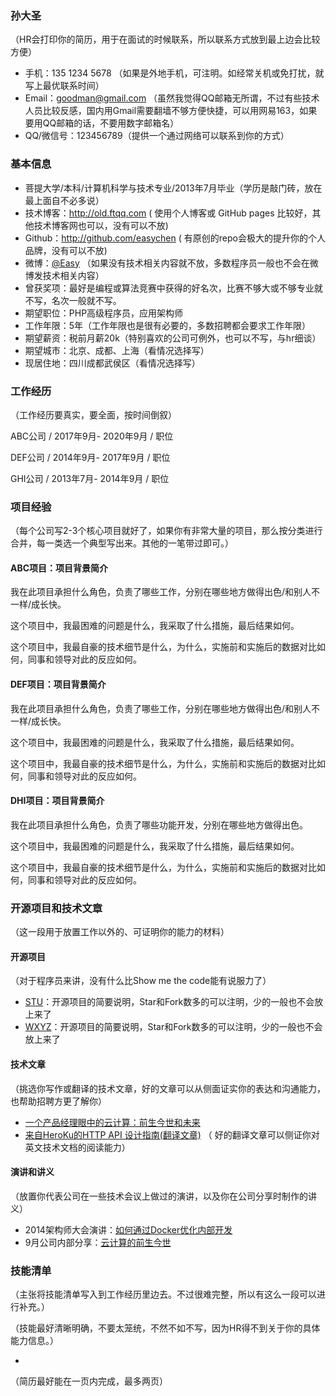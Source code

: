 ### 孙大圣

（HR会打印你的简历，用于在面试的时候联系，所以联系方式放到最上边会比较方便）

- 手机：135 1234 5678 （如果是外地手机，可注明。如经常关机或免打扰，就写上最优联系时间）
- Email：goodman@gmail.com （虽然我觉得QQ邮箱无所谓，不过有些技术人员比较反感，国内用Gmail需要翻墙不够方便快捷，可以用网易163，如果要用QQ邮箱的话，不要用数字邮箱名）
- QQ/微信号：123456789（提供一个通过网络可以联系到你的方式）

### 基本信息

 - 菩提大学/本科/计算机科学与技术专业/2013年7月毕业（学历是敲门砖，放在最上面自不必多说）
 - 技术博客：http://old.ftqq.com ( 使用个人博客或 GitHub pages 比较好，其他技术博客网也可以，没有可以不放)
 - Github：http://github.com/easychen ( 有原创的repo会极大的提升你的个人品牌，没有可以不放)
 - 微博：[@Easy](http://weibo.com/easy) （如果没有技术相关内容就不放，多数程序员一般也不会在微博发技术相关内容）
 - 曾获奖项：最好是编程或算法竞赛中获得的好名次，比赛不够大或不够专业就不写，名次一般就不写。
 - 期望职位：PHP高级程序员，应用架构师
 - 工作年限：5年（工作年限也是很有必要的，多数招聘都会要求工作年限）
 - 期望薪资：税前月薪20k（特别喜欢的公司可例外，也可以不写，与hr细谈）
 - 期望城市：北京、成都、上海（看情况选择写）
 - 现居住地：四川成都武侯区（看情况选择写）

### 工作经历

（工作经历要真实，要全面，按时间倒叙）

ABC公司 / 2017年9月- 2020年9月 / 职位

DEF公司 / 2014年9月- 2017年9月 / 职位

GHI公司 / 2013年7月- 2014年9月 / 职位

### 项目经验

（每个公司写2-3个核心项目就好了，如果你有非常大量的项目，那么按分类进行合并，每一类选一个典型写出来。其他的一笔带过即可。）

#### ABC项目：项目背景简介
我在此项目承担什么角色，负责了哪些工作，分别在哪些地方做得出色/和别人不一样/成长快。

这个项目中，我最困难的问题是什么，我采取了什么措施，最后结果如何。

这个项目中，我最自豪的技术细节是什么，为什么，实施前和实施后的数据对比如何，同事和领导对此的反应如何。


#### DEF项目：项目背景简介
我在此项目承担什么角色，负责了哪些工作，分别在哪些地方做得出色/和别人不一样/成长快。

这个项目中，我最困难的问题是什么，我采取了什么措施，最后结果如何。

这个项目中，我最自豪的技术细节是什么，为什么，实施前和实施后的数据对比如何，同事和领导对此的反应如何。

#### DHI项目：项目背景简介
我在此项目承担什么角色，负责了哪些功能开发，分别在哪些地方做得出色。

这个项目中，我最困难的问题是什么，我采取了什么措施，最后结果如何。

这个项目中，我最自豪的技术细节是什么，为什么，实施前和实施后的数据对比如何，同事和领导对此的反应如何。


### 开源项目和技术文章
（这一段用于放置工作以外的、可证明你的能力的材料）

#### 开源项目

（对于程序员来讲，没有什么比Show me the code能有说服力了）

  - [STU](http://github.com/yourname/projectname)：开源项目的简要说明，Star和Fork数多的可以注明，少的一般也不会放上来了
  - [WXYZ](http://github.com/yourname/projectname)：开源项目的简要说明，Star和Fork数多的可以注明，少的一般也不会放上来了

#### 技术文章

（挑选你写作或翻译的技术文章，好的文章可以从侧面证实你的表达和沟通能力，也帮助招聘方更了解你）

- [一个产品经理眼中的云计算：前生今世和未来](http://get.jobdeer.com/706.get)
- [来自HeroKu的HTTP API 设计指南(翻译文章)](http://get.jobdeer.com/343.get) （ 好的翻译文章可以侧证你对英文技术文档的阅读能力）

#### 演讲和讲义

（放置你代表公司在一些技术会议上做过的演讲，以及你在公司分享时制作的讲义）

  - 2014架构师大会演讲：[如何通过Docker优化内部开发](http://ftqq.com)
  - 9月公司内部分享：[云计算的前生今世](http://ftqq.com)
### 技能清单
（主张将技能清单写入到工作经历里边去。不过很难完整，所以有这么一段可以进行补充。）

（技能最好清晰明确，不要太笼统，不然不如不写，因为HR得不到关于你的具体能力信息。）

- 

（简历最好能在一页内完成，最多两页）